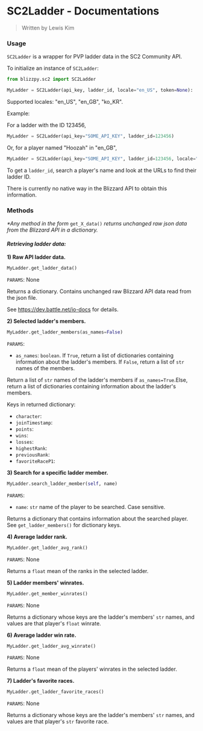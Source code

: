 # SC2Ladder - Documentations
> Written by Lewis Kim

### Usage

``SC2Ladder`` is a wrapper for PVP ladder data in the SC2 Community API.

To initialize an instance of ``SC2Ladder``:

```python
from blizzpy.sc2 import SC2Ladder

MyLadder = SC2Ladder(api_key, ladder_id, locale="en_US", token=None):
```

Supported locales: "en_US", "en_GB", "ko_KR".

Example:

For a ladder with the ID 123456,

```python
MyLadder = SC2Ladder(api_key="SOME_API_KEY", ladder_id=123456)
```

Or, for a player named "Hoozah" in "en_GB",

```python
MyLadder = SC2Ladder(api_key="SOME_API_KEY", ladder_id=123456, locale="en_GB")
```

To get a ``ladder_id``, search a player's name and look at the URLs to find their ladder ID.

There is currently no native way in the Blizzard API to obtain this information.

### Methods

_*Any method in the form_ ``get_X_data()`` _returns unchanged raw json data from the Blizzard API in a dictionary._

#### _Retrieving ladder data:_

**1) Raw API ladder data.**

```python
MyLadder.get_ladder_data()
```

``PARAMS``: None

Returns a dictionary. Contains unchanged raw Blizzard API data read from the json file.

See https://dev.battle.net/io-docs for details.

**2) Selected ladder's members.**

```python
MyLadder.get_ladder_members(as_names=False)
```

``PARAMS``:
- ``as_names``: ``boolean``. If ``True``, return a list of dictionaries containing information about the ladder's members. If ``False``, return a list of ``str`` names of the members.

Return a list of ``str`` names of the ladder's members if ``as_names=True``.Else, return a list of dictionaries containing information about the ladder's members.

Keys in returned dictionary:
- ``character``:
- ``joinTimestamp``:
- ``points``:
- ``wins``:
- ``losses``:
- ``highestRank``:
- ``previousRank``:
- ``favoriteRaceP1``:

**3) Search for a specific ladder member.**

```python
MyLadder.search_ladder_member(self, name)
```

``PARAMS``:
- ``name``: ``str`` name of the player to be searched. Case sensitive.

Returns a dictionary that contains information about the searched player. See ``get_ladder_members()`` for dictionary keys.

**4) Average ladder rank.**

```python
MyLadder.get_ladder_avg_rank()
```

``PARAMS``: None

Returns a ``float`` mean of the ranks in the selected ladder.

**5) Ladder members' winrates.**

```python
MyLadder.get_member_winrates()
```

``PARAMS``: None

Returns a dictionary whose keys are the ladder's members' ``str`` names, and values are that player's ``float`` winrate.

**6) Average ladder win rate.**

```python
MyLadder.get_ladder_avg_winrate()
```

``PARAMS``: None

Returns a ``float`` mean of the players' winrates in the selected ladder.

**7) Ladder's favorite races.**

```python
MyLadder.get_ladder_favorite_races()
```

``PARAMS``: None

Returns a dictionary whose keys are the ladder's members' ``str`` names, and values are that player's ``str`` favorite race.

